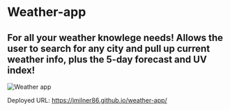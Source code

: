 # Weather-app

## For all your weather knowlege needs! Allows the user to search for any city and pull up current weather info, plus the 5-day forecast and UV index!


![Weather app](https://user-images.githubusercontent.com/95893374/168448721-90a1b0c5-7130-48fe-a245-497217bfa3d1.png)



Deployed URL: https://jmilner86.github.io/weather-app/
